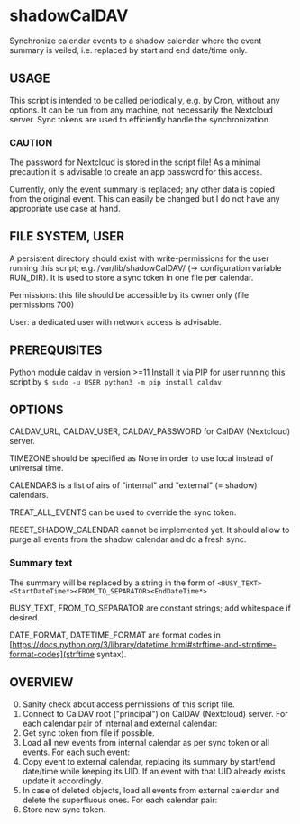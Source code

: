 # shadowCalDAV

Synchronize calendar events to a shadow calendar
where the event summary is veiled, i.e. replaced by
start and end date/time only.

## USAGE

This script is intended to be called periodically,
e.g. by Cron, without any options.
It can be run from any machine, not necessarily
the Nextcloud server. Sync tokens are used to
efficiently handle the synchronization.

### CAUTION

The password for Nextcloud is stored in the script file!
As a minimal precaution it is advisable to create an
app password for this access.

Currently, only the event summary is replaced; 
any other data is copied from the original event.
This can easily be changed but I do not have any
appropriate use case at hand.

## FILE SYSTEM, USER

A persistent directory should exist with write-permissions
for the user running this script; e.g. /var/lib/shadowCalDAV/
(-> configuration variable RUN_DIR).
It is used to store a sync token in one file per calendar.

Permissions: this file should be accessible by
its owner only (file permissions 700)

User: a dedicated user with network access is advisable.

## PREREQUISITES

Python module caldav in version >=11
Install it via PIP for user running this script by
```$ sudo -u USER python3 -m pip install caldav```

## OPTIONS

CALDAV_URL, CALDAV_USER, CALDAV_PASSWORD for CalDAV (Nextcloud) server.

TIMEZONE should be specified as None in order to use local instead of universal time.

CALENDARS is a list of airs of "internal" and "external" (= shadow) calendars.

TREAT_ALL_EVENTS can be used to override the sync token.

RESET_SHADOW_CALENDAR cannot be implemented yet. It should allow
to purge all events from the shadow calendar and do a fresh sync.

### Summary text

The summary will be replaced by a string in the form of
```<BUSY_TEXT><StartDateTime*><FROM_TO_SEPARATOR><EndDateTime*>```

BUSY_TEXT, FROM_TO_SEPARATOR are constant strings; add whitespace if desired.

DATE_FORMAT, DATETIME_FORMAT are format codes in 
[https://docs.python.org/3/library/datetime.html#strftime-and-strptime-format-codes](strftime syntax).

## OVERVIEW

0) Sanity check about access permissions of this script file.
1) Connect to CalDAV root ("principal") on CalDAV (Nextcloud) server.
   For each calendar pair of internal and external calendar:
2) Get sync token from file if possible.
3) Load all new events from internal calendar as per sync token or all events.
   For each such event:
4) Copy event to external calendar, replacing its summary by
start/end date/time while keeping its UID. If an event with that
UID already exists update it accordingly.
5) In case of deleted objects, load all events from external calendar
and delete the superfluous ones.
   For each calendar pair:
6) Store new sync token.
